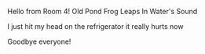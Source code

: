 Hello from Room 4!
Old Pond
Frog Leaps In
Water's Sound



I just hit my head
on the refrigerator
it really hurts now



Goodbye everyone!
